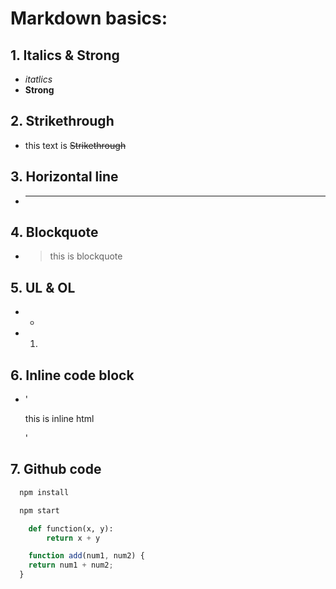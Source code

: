 # Markdown basics:

## 1. Italics & Strong
* _itatlics_
* __Strong__

## 2. Strikethrough
* this text is ~~Strikethrough~~

## 3. Horizontal line
* ---

## 4. Blockquote
* > this is blockquote

## 5. UL & OL
* *
* 1. 

## 6. Inline code block
* '<p>this is inline html</p>'

## 7. Github code
```bash
  npm install

  npm start
```

```python
    def function(x, y):
        return x + y
```

```javascript
    function add(num1, num2) {
    return num1 + num2;
  }
```
